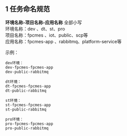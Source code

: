 ## 1 任务命名规范

**环境名称-项目名称-应用名称**  全部小写   
环境名称：dev 、dt、st、pro   
项目名称：fpcmes 、iot、public、scp等   
应用名称：fpcmes-app 、rabbitmq、platform-service等  

示例： 
```text
dev环境：
dev-fpcmes-fpcmes-app
dev-public-rabbitmq

dt环境：
dt-fpcmes-fpcmes-app
dt-public-rabbitmq

st环境：
st-fpcmes-fpcmes-app
st-public-rabbitmq

pro环境：
pro-fpcmes-fpcmes-app
pro-public-rabbitmq
```

